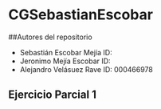 # CGSebastianEscobar
##Autores del repositorio
  - Sebastián Escobar Mejía ID:
  - Jeronimo Mejía Escobar  ID:
  - Alejandro Velásuez Rave  ID: 000466978
## Ejercicio Parcial 1
